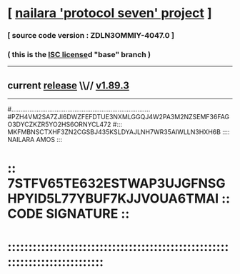 
# [ [nailara 'protocol seven' project](http://nailara.network/) ]

### [ source code version : ZDLN3OMMIY-4047.0 ]

### ( this is the [ISC license](license)d "base" branch )
---
## current [release](https://github.com/nailara-technologies/protocol-7/releases) \\\\// [v1.89.3](https://github.com/nailara-technologies/protocol-7/releases/tag/v1.89.3)
---

#.............................................................................
#PZH4VM2SA7ZJI6DWZFEFDTUE3NXMLGGQJ4W2PA3M2NZSEMF36FAGO3DYCZKZR5YO2HS6ORNYCL472
#::: MKFMBNSCTXHF3ZN2CGSBJ435KSLDYAJLNH7WR35AIWLLN3HXH6B :::: NAILARA AMOS :::
# :: 7STFV65TE632ESTWAP3UJGFNSGHPYID5L77YBUF7KJJVOUA6TMAI :: CODE SIGNATURE ::
# ::::::::::::::::::::::::::::::::::::::::::::::::::::::::::::::::::::::::::::
